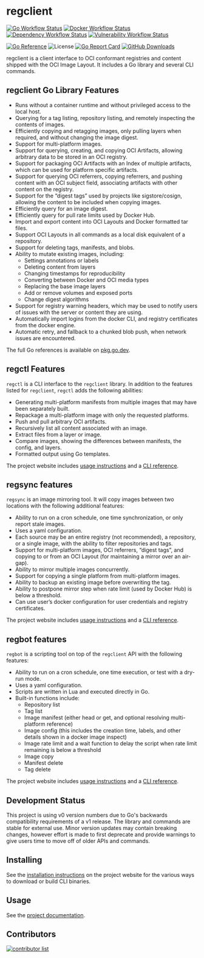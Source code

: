 # regclient

[![Go Workflow Status](https://img.shields.io/github/actions/workflow/status/regclient/regclient/go.yml?branch=main&label=Go%20build)](https://github.com/regclient/regclient/actions/workflows/go.yml)
[![Docker Workflow Status](https://img.shields.io/github/actions/workflow/status/regclient/regclient/docker.yml?branch=main&label=Docker%20build)](https://github.com/regclient/regclient/actions/workflows/docker.yml)
[![Dependency Workflow Status](https://img.shields.io/github/actions/workflow/status/regclient/regclient/version-check.yml?branch=main&label=Dependency%20check)](https://github.com/regclient/regclient/actions/workflows/version-check.yml)
[![Vulnerability Workflow Status](https://img.shields.io/github/actions/workflow/status/regclient/regclient/vulnscans.yml?branch=main&label=Vulnerability%20check)](https://github.com/regclient/regclient/actions/workflows/vulnscans.yml)

[![Go Reference](https://pkg.go.dev/badge/github.com/regclient/regclient.svg)](https://pkg.go.dev/github.com/regclient/regclient)
![License](https://img.shields.io/github/license/regclient/regclient)
[![Go Report Card](https://goreportcard.com/badge/github.com/regclient/regclient)](https://goreportcard.com/report/github.com/regclient/regclient)
[![GitHub Downloads](https://img.shields.io/github/downloads/regclient/regclient/total?label=GitHub%20downloads)](https://github.com/regclient/regclient/releases)

regclient is a client interface to OCI conformant registries and content shipped with the OCI Image Layout.
It includes a Go library and several CLI commands.

## regclient Go Library Features

- Runs without a container runtime and without privileged access to the local host.
- Querying for a tag listing, repository listing, and remotely inspecting the contents of images.
- Efficiently copying and retagging images, only pulling layers when required, and without changing the image digest.
- Support for multi-platform images.
- Support for querying, creating, and copying OCI Artifacts, allowing arbitrary data to be stored in an OCI registry.
- Support for packaging OCI Artifacts with an Index of multiple artifacts, which can be used for platform specific artifacts.
- Support for querying OCI referrers, copying referrers, and pushing content with an OCI subject field, associating artifacts with other content on the registry.
- Support for the “digest tags” used by projects like sigstore/cosign, allowing the content to be included when copying images.
- Efficiently query for an image digest.
- Efficiently query for pull rate limits used by Docker Hub.
- Import and export content into OCI Layouts and Docker formatted tar files.
- Support OCI Layouts in all commands as a local disk equivalent of a repository.
- Support for deleting tags, manifests, and blobs.
- Ability to mutate existing images, including:
  - Settings annotations or labels
  - Deleting content from layers
  - Changing timestamps for reproducibility
  - Converting between Docker and OCI media types
  - Replacing the base image layers
  - Add or remove volumes and exposed ports
  - Change digest algorithms
- Support for registry warning headers, which may be used to notify users of issues with the server or content they are using.
- Automatically import logins from the docker CLI, and registry certificates from the docker engine.
- Automatic retry, and fallback to a chunked blob push, when network issues are encountered.

The full Go references is available on [pkg.go.dev](https://pkg.go.dev/github.com/regclient/regclient).

## regctl Features

`regctl` is a CLI interface to the `regclient` library.
In addition to the features listed for `regclient`, `regctl` adds the following abilities:

- Generating multi-platform manifests from multiple images that may have been separately built.
- Repackage a multi-platform image with only the requested platforms.
- Push and pull arbitrary OCI artifacts.
- Recursively list all content associated with an image.
- Extract files from a layer or image.
- Compare images, showing the differences between manifests, the config, and layers.
- Formatted output using Go templates.

The project website includes [usage instructions](https://regclient.org/usage/regctl/) and a [CLI reference](https://regclient.org/cli/regctl/).

## regsync features

`regsync` is an image mirroring tool.
It will copy images between two locations with the following additional features:

- Ability to run on a cron schedule, one time synchronization, or only report stale images.
- Uses a yaml configuration.
- Each source may be an entire registry (not recommended), a repository, or a single image, with the ability to filter repositories and tags.
- Support for multi-platform images, OCI referrers, “digest tags”, and copying to or from an OCI Layout (for maintaining a mirror over an air-gap).
- Ability to mirror multiple images concurrently.
- Support for copying a single platform from multi-platform images.
- Ability to backup an existing image before overwriting the tag.
- Ability to postpone mirror step when rate limit (used by Docker Hub) is below a threshold.
- Can use user’s docker configuration for user credentials and registry certificates.

The project website includes [usage instructions](https://regclient.org/usage/regsync/) and a [CLI reference](https://regclient.org/cli/regsync/).

## regbot features

`regbot` is a scripting tool on top of the `regclient` API with the following features:

- Ability to run on a cron schedule, one time execution, or test with a dry-run mode.
- Uses a yaml configuration.
- Scripts are written in Lua and executed directly in Go.
- Built-in functions include:
  - Repository list
  - Tag list
  - Image manifest (either head or get, and optional resolving multi-platform reference)
  - Image config (this includes the creation time, labels, and other details shown in a docker image inspect)
  - Image rate limit and a wait function to delay the script when rate limit remaining is below a threshold
  - Image copy
  - Manifest delete
  - Tag delete

The project website includes [usage instructions](https://regclient.org/usage/regbot/) and a [CLI reference](https://regclient.org/cli/regbot/).

## Development Status

This project is using v0 version numbers due to Go's backwards compatibility requirements of a v1 release.
The library and commands are stable for external use.
Minor version updates may contain breaking changes, however effort is made to first deprecate and provide warnings to give users time to move off of older APIs and commands.

## Installing

See the [installation instructions](https://regclient.org/install/) on the project website for the various ways to download or build CLI binaries.

## Usage

See the [project documentation](https://regclient.org/usage/).

## Contributors

<a href="https://github.com/regclient/regclient/graphs/contributors">
  <img src="https://contrib.rocks/image?repo=regclient/regclient" alt="contributor list"/>
</a>

<!-- markdownlint-disable-file MD033 -->
